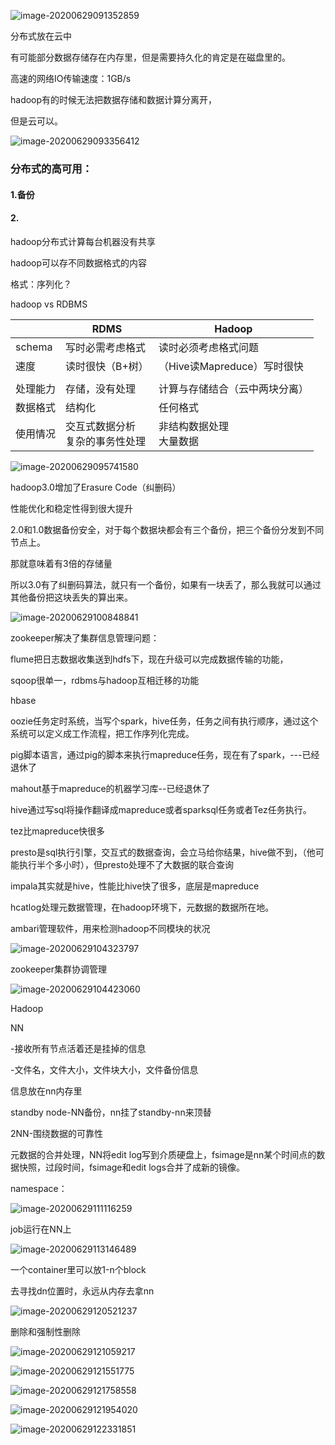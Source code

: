 ![image-20200629091352859](C:%5CUsers%5Clenovo%5CAppData%5CRoaming%5CTypora%5Ctypora-user-images%5Cimage-20200629091352859.png)

分布式放在云中

有可能部分数据存储存在内存里，但是需要持久化的肯定是在磁盘里的。

高速的网络IO传输速度：1GB/s





hadoop有的时候无法把数据存储和数据计算分离开，

但是云可以。

![image-20200629093356412](C:%5CUsers%5Clenovo%5CAppData%5CRoaming%5CTypora%5Ctypora-user-images%5Cimage-20200629093356412.png)

### 分布式的高可用：

#### 1.备份

#### 2.



hadoop分布式计算每台机器没有共享

hadoop可以存不同数据格式的内容

格式：序列化？

hadoop vs RDBMS



|          | RDMS                                       | Hadoop                         |
| -------- | ------------------------------------------ | ------------------------------ |
| schema   | 写时必需考虑格式                           | 读时必须考虑格式问题           |
| 速度     | 读时很快（B+树）                           | （Hive读Mapreduce）写时很快    |
|          |                                            |                                |
| 处理能力 | 存储，没有处理                             | 计算与存储结合（云中两块分离） |
| 数据格式 | 结构化                                     | 任何格式                       |
| 使用情况 | 交互式数据分析<br />复杂的事务性处理<br /> | 非结构数据处理<br />大量数据   |

![image-20200629095741580](C:%5CUsers%5Clenovo%5CAppData%5CRoaming%5CTypora%5Ctypora-user-images%5Cimage-20200629095741580.png)

hadoop3.0增加了Erasure Code（纠删码）

性能优化和稳定性得到很大提升

2.0和1.0数据备份安全，对于每个数据块都会有三个备份，把三个备份分发到不同节点上。

那就意味着有3倍的存储量

所以3.0有了纠删码算法，就只有一个备份，如果有一块丢了，那么我就可以通过其他备份把这块丢失的算出来。

![image-20200629100848841](C:%5CUsers%5Clenovo%5CAppData%5CRoaming%5CTypora%5Ctypora-user-images%5Cimage-20200629100848841.png)



zookeeper解决了集群信息管理问题：

flume把日志数据收集送到hdfs下，现在升级可以完成数据传输的功能，

sqoop很单一，rdbms与hadoop互相迁移的功能

hbase

oozie任务定时系统，当写个spark，hive任务，任务之间有执行顺序，通过这个系统可以定义成工作流程，把工作序列化完成。

pig脚本语言，通过pig的脚本来执行mapreduce任务，现在有了spark，---已经退休了

mahout基于mapreduce的机器学习库--已经退休了

hive通过写sql将操作翻译成mapreduce或者sparksql任务或者Tez任务执行。

tez比mapreduce快很多

presto是sql执行引擎，交互式的数据查询，会立马给你结果，hive做不到，（他可能执行半个多小时），但presto处理不了大数据的联合查询



impala其实就是hive，性能比hive快了很多，底层是mapreduce

hcatlog处理元数据管理，在hadoop环境下，元数据的数据所在地。

ambari管理软件，用来检测hadoop不同模块的状况



![image-20200629104323797](C:%5CUsers%5Clenovo%5CAppData%5CRoaming%5CTypora%5Ctypora-user-images%5Cimage-20200629104323797.png)

zookeeper集群协调管理

![image-20200629104423060](C:%5CUsers%5Clenovo%5CAppData%5CRoaming%5CTypora%5Ctypora-user-images%5Cimage-20200629104423060.png)

Hadoop

NN

-接收所有节点活着还是挂掉的信息

-文件名，文件大小，文件块大小，文件备份信息

信息放在nn内存里

standby node-NN备份，nn挂了standby-nn来顶替

2NN-围绕数据的可靠性

元数据的合并处理，NN将edit log写到介质硬盘上，fsimage是nn某个时间点的数据快照，过段时间，fsimage和edit logs合并了成新的镜像。

namespace：

![image-20200629111116259](C:%5CUsers%5Clenovo%5CAppData%5CRoaming%5CTypora%5Ctypora-user-images%5Cimage-20200629111116259.png)

job运行在NN上

![image-20200629113146489](C:%5CUsers%5Clenovo%5CAppData%5CRoaming%5CTypora%5Ctypora-user-images%5Cimage-20200629113146489.png)

一个container里可以放1-n个block

去寻找dn位置时，永远从内存去拿nn

![image-20200629120521237](C:%5CUsers%5Clenovo%5CAppData%5CRoaming%5CTypora%5Ctypora-user-images%5Cimage-20200629120521237.png)

删除和强制性删除

![image-20200629121059217](C:%5CUsers%5Clenovo%5CAppData%5CRoaming%5CTypora%5Ctypora-user-images%5Cimage-20200629121059217.png)

![image-20200629121551775](C:%5CUsers%5Clenovo%5CAppData%5CRoaming%5CTypora%5Ctypora-user-images%5Cimage-20200629121551775.png)

![image-20200629121758558](C:%5CUsers%5Clenovo%5CAppData%5CRoaming%5CTypora%5Ctypora-user-images%5Cimage-20200629121758558.png)

![image-20200629121954020](C:%5CUsers%5Clenovo%5CAppData%5CRoaming%5CTypora%5Ctypora-user-images%5Cimage-20200629121954020.png)

![image-20200629122331851](C:%5CUsers%5Clenovo%5CAppData%5CRoaming%5CTypora%5Ctypora-user-images%5Cimage-20200629122331851.png) 